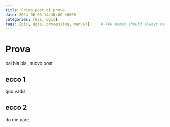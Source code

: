 ```yaml
---
title: Primo post di prova
date: 2024-06-03 14:30:00 +0000
categories: [Gis, Qgis]
tags: [gis, Qgis, processing, manual]     # TAG names should always be lowercase
---
```


# Prova

bal bla bla, nuovo post

## ecco 1 

quo vadis

## ecco 2

do me pare
